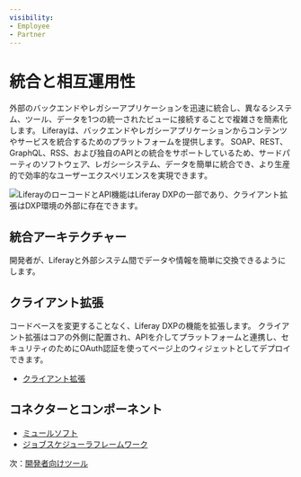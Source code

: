 ```yaml
---
visibility:
- Employee
- Partner
---
```

# 統合と相互運用性

外部のバックエンドやレガシーアプリケーションを迅速に統合し、異なるシステム、ツール、データを1つの統一されたビューに接続することで複雑さを簡素化します。 Liferayは、バックエンドやレガシーアプリケーションからコンテンツやサービスを統合するためのプラットフォームを提供します。 SOAP、REST、GraphQL、RSS、および独自のAPIとの統合をサポートしているため、サードパーティのソフトウェア、レガシーシステム、データを簡単に統合でき、より生産的で効率的なユーザーエクスペリエンスを実現できます。

![LiferayのローコードとAPI機能はLiferay DXPの一部であり、クライアント拡張はDXP環境の外部に存在できます。](./integration-and-interoperability/images/01.png)

## 統合アーキテクチャー

開発者が、Liferayと外部システム間でデータや情報を簡単に交換できるようにします。

## クライアント拡張

コードベースを変更することなく、Liferay DXPの機能を拡張します。 クライアント拡張はコアの外側に配置され、APIを介してプラットフォームと連携し、セキュリティのためにOAuth認証を使ってページ上のウィジェットとしてデプロイできます。

* [クライアント拡張](https://learn.liferay.com/w/dxp/building-applications/client-extensions)

## コネクターとコンポーネント

* [ミュールソフト](https://learn.liferay.com/w/commerce/add-ons-and-connectors/mulesoft)
* [ジョブスケジューラフレームワーク](https://learn.liferay.com/w/dxp/building-applications/core-frameworks/job-scheduler-framework)

次：[開発者向けツール](./developer-tooling.md)
